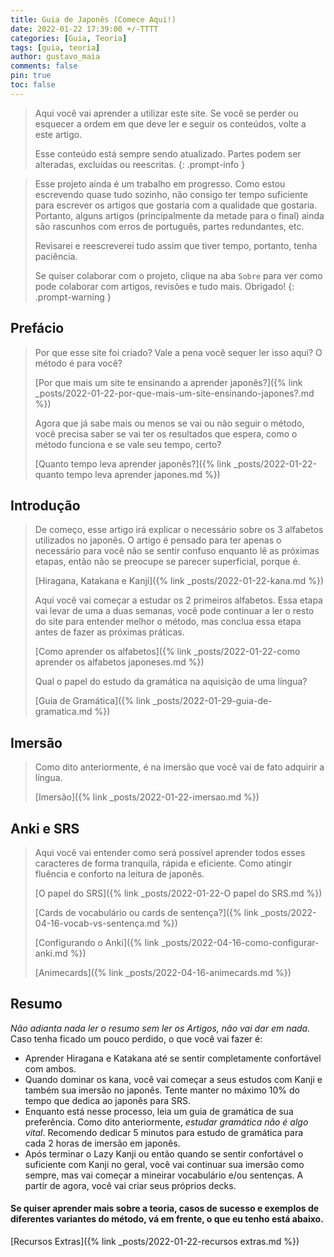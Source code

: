 ```yaml
---
title: Guia de Japonês (Comece Aqui!)
date: 2022-01-22 17:39:00 +/-TTTT
categories: [Guia, Teoria]
tags: [guia, teoria]
author: gustavo_maia
comments: false
pin: true
toc: false
---
```


> Aqui você vai aprender a utilizar este site. Se você se perder ou esquecer a ordem em que deve ler e seguir os conteúdos, volte a este artigo.
>
> Esse conteúdo está sempre sendo atualizado. Partes podem ser alteradas, excluídas ou reescritas.
{: .prompt-info }

> Esse projeto ainda é um trabalho em progresso. Como estou escrevendo quase tudo sozinho, não consigo ter tempo suficiente para escrever os artigos que gostaria com a qualidade que gostaria. Portanto, alguns artigos (principalmente da metade para o final) ainda são rascunhos com erros de português, partes redundantes, etc.
>
> Revisarei e reescreverei tudo assim que tiver tempo, portanto, tenha paciência.
>
> Se quiser colaborar com o projeto, clique na aba `Sobre` para ver como pode colaborar com artigos, revisões e tudo mais. Obrigado!
{: .prompt-warning }

## Prefácio

>Por que esse site foi criado? Vale a pena você sequer ler isso aqui? O método é para você?
>
> [Por que mais um site te ensinando a aprender japonês?]({% link _posts/2022-01-22-por-que-mais-um-site-ensinando-japones?.md %})
>
>Agora que já sabe mais ou menos se vai ou não seguir o método, você precisa saber se vai ter os resultados que espera, como o método funciona e se vale seu tempo, certo?
>
>[Quanto tempo leva aprender japonês?]({% link _posts/2022-01-22-quanto tempo leva aprender japones.md %})

## Introdução

> De começo, esse artigo irá explicar o necessário sobre os 3 alfabetos utilizados no japonês. O artigo é pensado para ter apenas o necessário para você não se sentir confuso enquanto lê as próximas etapas, então não se preocupe se parecer superficial, porque é.
>
>[Hiragana, Katakana e Kanji]({% link _posts/2022-01-22-kana.md %})
>
> Aqui você vai começar a estudar os 2 primeiros alfabetos.
> Essa etapa vai levar de uma a duas semanas, você pode continuar a ler o resto do site para entender melhor o método, mas conclua essa etapa antes de fazer as próximas práticas.
>
>
>[Como aprender os alfabetos]({% link _posts/2022-01-22-como aprender os alfabetos japoneses.md %})
>
> Qual o papel do estudo da gramática na aquisição de uma língua?
>
>[Guia de Gramática]({% link _posts/2022-01-29-guia-de-gramatica.md %})

## Imersão

> Como dito anteriormente, é na imersão que você vai de fato adquirir a língua.
>
> [Imersão]({% link _posts/2022-01-22-imersao.md %})

## Anki e SRS

> Aqui você vai entender como será possível aprender todos esses caracteres de forma tranquila, rápida e eficiente. Como atingir fluência e conforto na leitura de japonês.
>
> [O papel do SRS]({% link _posts/2022-01-22-O papel do SRS.md %})
>
> [Cards de vocabulário ou cards de sentença?]({% link _posts/2022-04-16-vocab-vs-sentença.md %})
>
> [Configurando o Anki]({% link _posts/2022-04-16-como-configurar-anki.md %})
>
> [Animecards]({% link _posts/2022-04-16-animecards.md %})

## Resumo
*Não adianta nada ler o resumo sem ler os Artigos, não vai dar em nada.*
Caso tenha ficado um pouco perdido, o que você vai fazer é:
* Aprender Hiragana e Katakana até se sentir completamente confortável com ambos.
* Quando dominar os kana, você vai começar a seus estudos com Kanji e também sua imersão no japonês. Tente manter no máximo 10% do tempo que dedica ao japonês para SRS.
* Enquanto está nesse processo, leia um guia de gramática de sua preferência. Como dito anteriormente, *estudar gramática não é algo vital*. Recomendo dedicar 5 minutos para estudo de gramática para cada 2 horas de imersão em japonês.
* Após terminar o Lazy Kanji ou então quando se sentir confortável o suficiente com Kanji no geral, você vai continuar sua imersão como sempre, mas vai começar a mineirar vocabulário e/ou sentenças. A partir de agora, você vai criar seus próprios decks.

#### Se quiser aprender mais sobre a teoria, casos de sucesso e exemplos de diferentes variantes do método, vá em frente, o que eu tenho está abaixo.

[Recursos Extras]({% link _posts/2022-01-22-recursos extras.md %})